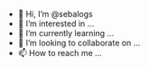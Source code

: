 - 👋 Hi, I’m @sebalogs
- 👀 I’m interested in ...
- 🌱 I’m currently learning ...
- 💞️ I’m looking to collaborate on ...
- 📫 How to reach me ...

<!---
sebalogs/sebalogs is a ✨ special ✨ repository because its `README.md` (this file) appears on your GitHub profile.
You can click the Preview link to take a look at your changes.
--->
